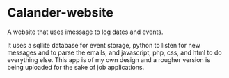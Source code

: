 # Calander-website
A website that uses imessage to log dates and events.

It uses a sqllite database for event storage, python to listen for new messages and to parse the emails, and javascript, php, css, and html to do everything else.
This app is of my own design and a rougher version is being uploaded for the sake of job applications.
